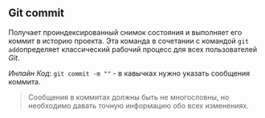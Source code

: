 ## Git commit

Получает проиндексированный снимок состояния и выполняет его коммит в историю проекта. Эта команда в сочетании с командой `git add`определяет классический рабочий процесс для всех пользователей *Git*.

_Инлайн Код_: `git commit -m ""` - в кавычках нужно указать сообщения коммита.

> Сообщения в коммитах должны быть не многословны, но необходимо давать точную информацию обо всех изменениях.

